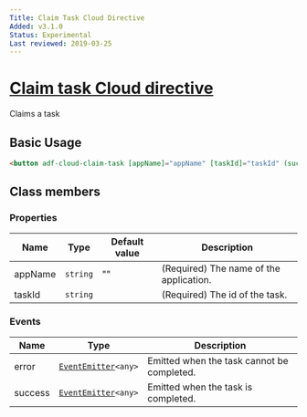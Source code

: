 ```yaml
---
Title: Claim Task Cloud Directive
Added: v3.1.0
Status: Experimental
Last reviewed: 2019-03-25
---
```


# [Claim task Cloud directive](../../../lib/process-services-cloud/src/lib/task/directives/claim-task-cloud.directive.ts "Defined in claim-task-cloud.directive.ts")

Claims a task

## Basic Usage

```html
<button adf-cloud-claim-task [appName]="appName" [taskId]="taskId" (success)="onTaskClaimed()">Claim</button>
```

## Class members

### Properties

| Name | Type | Default value | Description |
| ---- | ---- | ------------- | ----------- |
| appName | `string` | "" | (Required) The name of the application. |
| taskId | `string` |  | (Required) The id of the task. |

### Events

| Name | Type | Description |
| ---- | ---- | ----------- |
| error | [`EventEmitter`](https://angular.io/api/core/EventEmitter)`<any>` | Emitted when the task cannot be completed. |
| success | [`EventEmitter`](https://angular.io/api/core/EventEmitter)`<any>` | Emitted when the task is completed. |
